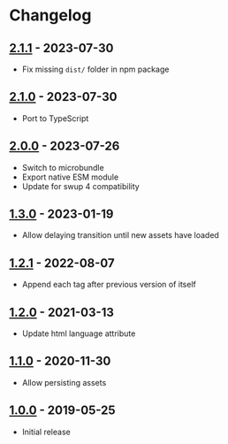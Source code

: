 # Changelog

<!-- ## [Unreleased] -->

## [2.1.1] - 2023-07-30

- Fix missing `dist/` folder in npm package

## [2.1.0] - 2023-07-30

- Port to TypeScript

## [2.0.0] - 2023-07-26

- Switch to microbundle
- Export native ESM module
- Update for swup 4 compatibility

## [1.3.0] - 2023-01-19

- Allow delaying transition until new assets have loaded

## [1.2.1] - 2022-08-07

- Append each tag after previous version of itself

## [1.2.0] - 2021-03-13

- Update html language attribute

## [1.1.0] - 2020-11-30

- Allow persisting assets

## [1.0.0] - 2019-05-25

- Initial release

[Unreleased]: https://github.com/swup/head-plugin/compare/2.1.1...HEAD

[2.1.1]: https://github.com/swup/head-plugin/releases/tag/2.1.1
[2.1.0]: https://github.com/swup/head-plugin/releases/tag/2.1.0
[2.0.0]: https://github.com/swup/head-plugin/releases/tag/2.0.0
[1.3.0]: https://github.com/swup/head-plugin/releases/tag/1.3.0
[1.2.1]: https://github.com/swup/head-plugin/releases/tag/1.2.1
[1.2.0]: https://github.com/swup/head-plugin/releases/tag/1.2.0
[1.1.0]: https://github.com/swup/head-plugin/releases/tag/1.1.0
[1.0.0]: https://github.com/swup/head-plugin/releases/tag/1.0.0
